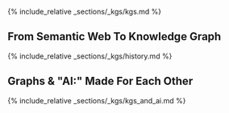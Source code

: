 
{% include_relative _sections/_kgs/kgs.md %}

## From Semantic Web To Knowledge Graph 

{% include_relative _sections/_kgs/history.md %}

## Graphs & "AI:" Made For Each Other

{% include_relative _sections/_kgs/kgs_and_ai.md %} 





